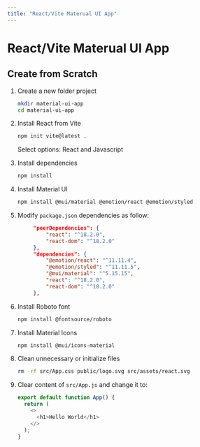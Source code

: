 ```yaml
---
title: "React/Vite Materual UI App"
---
```


# React/Vite Materual UI App

## Create from Scratch

1. Create a new folder project

   ```bash
   mkdir material-ui-app
   cd material-ui-app
   ```

2. Install React from Vite

   ```bash
   npm init vite@latest .
   ```

   Select options: React and Javascript

3. Install dependencies

   ```bash
   npm install
   ```

4. Install Material UI

   ```bash
   npm install @mui/material @emotion/react @emotion/styled
   ```

5. Modify `package.json` dependencies as follow:

   ```json
        "peerDependencies": {
            "react": "^18.2.0",
            "react-dom": "^18.2.0"
        },
        "dependencies": {
            "@emotion/react": "^11.11.4",
            "@emotion/styled": "^11.11.5",
            "@mui/material": "^5.15.15",
            "react": "^18.2.0",
            "react-dom": "^18.2.0"
        },
   ```

6. Install Roboto font

   ```bash
   npm install @fontsource/roboto
   ```

7. Install Material Icons

   ```bash
   npm install @mui/icons-material
   ```

8. Clean unnecessary or initialize files

   ```bash
   rm -rf src/App.css public/logo.svg src/assets/react.svg
   ```

9. Clear content of `src/App.js` and change it to:
   ```js
   export default function App() {
     return (
       <>
         <h1>Hello World</h1>
       </>
     );
   }
   ```
